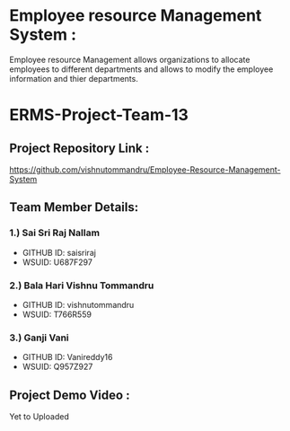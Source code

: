 # Employee resource Management System :
 Employee resource Management allows organizations to allocate employees to different departments and allows to modify the employee information and thier departments.

# ERMS-Project-Team-13

## Project Repository Link :
 https://github.com/vishnutommandru/Employee-Resource-Management-System

## Team Member Details:

### 1.)  Sai Sri Raj Nallam
* GITHUB ID: saisriraj
* WSUID: U687F297

### 2.)  Bala Hari Vishnu Tommandru
* GITHUB ID: vishnutommandru
* WSUID: T766R559

### 3.) Ganji Vani
* GITHUB ID: Vanireddy16
* WSUID: Q957Z927
 

## Project Demo Video : 
   Yet to Uploaded
